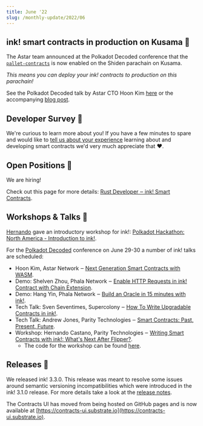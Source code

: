 ```yaml
---
title: June '22
slug: /monthly-update/2022/06
---
```


## ink! smart contracts in production on Kusama 🎉

The Astar team announced at the Polkadot Decoded conference that the
[`pallet-contracts`](https://github.com/paritytech/substrate/tree/master/frame/contracts)
is now enabled on the Shiden parachain on Kusama.

_This means you can deploy your ink! contracts to production on this parachain!_

See the Polkadot Decoded talk by Astar CTO Hoon Kim [here](https://www.youtube.com/watch?v=qBM8VNPoXpg)
or the accompanying [blog post](https://medium.com/astar-network/shiden-opens-door-to-wasm-e5bcc937235).

## Developer Survey 📓

We're curious to learn more about you! If you have a few minutes to spare and would like
to [tell us about your experience](https://forms.gle/o3EC4Vz9kVrwiGeY9) learning about and developing smart contracts we'd very
much appreciate that ❤️.

## Open Positions 💼

We are hiring!

Check out this page for more details:
[Rust Developer ‒ ink! Smart Contracts](https://boards.greenhouse.io/parity/jobs/5145492003).

## Workshops & Talks 🎤

[Hernando](https://github.com/hcastano) gave an introductory workshop for ink!:
[Polkadot Hackathon: North America - Introduction to ink!](https://www.youtube.com/watch?v=DZW7I_Lf-ps).

For the [Polkadot Decoded](https://decoded.polkadot.network/) conference on June 29-30 a number
of ink! talks are scheduled:

* Hoon Kim, Astar Network ‒ [Next Generation Smart Contracts with WASM](https://www.youtube.com/watch?v=XFKye24ZUl0).
* Demo: Shelven Zhou, Phala Network ‒ [Enable HTTP Requests in ink! Contract with Chain Extension](https://decoded.polkadot.network/2022edition/).
* Demo: Hang Yin, Phala Network ‒ [Build an Oracle in 15 minutes with ink!](https://decoded.polkadot.network/2022edition/).
* Tech Talk: Sven Seventimes, Supercolony ‒ [How To Write Upgradable Contracts in ink!](https://www.youtube.com/watch?v=eo_cY8lVNes).
* Tech Talk: Andrew Jones, Parity Technologies ‒ [Smart Contracts: Past, Present, Future](https://www.youtube.com/watch?v=Jqi_Jy5resQ).
* Workshop: Hernando Castano, Parity Technologies ‒ [Writing Smart Contracts with ink!: What's Next After Flipper?](https://www.youtube.com/watch?v=yykPQF0tkqk).
    * The code for the workshop can be found [here](https://github.com/HCastano/decoded-2022-demo).

## Releases 🚢

We released ink! 3.3.0. This release was meant to resolve some issues around semantic
versioning incompatibilities which were introduced in the ink! 3.1.0 release. For more
details take a look at the [release notes](https://github.com/paritytech/ink/releases/tag/v3.3.0).

The Contracts UI has moved from being hosted on GitHub pages and is now available
at [https://contracts-ui.substrate.io](https://contracts-ui.substrate.io).
